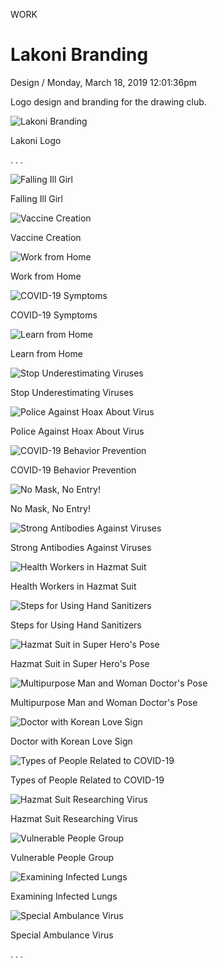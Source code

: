 <p class="type">WORK</p>

# Lakoni Branding

<p class="meta">Design  /  Monday, March 18, 2019 12:01:36pm</p>

Logo design and branding for the drawing club.

![Lakoni Branding](../assets/images/works/details/155-lakonono-branding/lakoni.jpg)

<p class="caption">Lakoni Logo</p>

<p class="caption">. . .</p>

![Falling Ill Girl](https://www.creativefabrica.com/wp-content/uploads/2020/04/06/Falling-Ill-Girl-Graphics-3806733-1-1-580x435.jpg)

<p class="caption">Falling Ill Girl</p>

![Vaccine Creation](https://www.creativefabrica.com/wp-content/uploads/2020/04/06/Vaccine-Creation-Graphics-3806742-1-1-580x435.jpg)

<p class="caption">Vaccine Creation</p>

![Work from Home](https://www.creativefabrica.com/wp-content/uploads/2020/04/06/Work-from-Home-Graphics-3806756-1-1-580x435.jpg)

<p class="caption">Work from Home</p>

![COVID-19 Symptoms](https://www.creativefabrica.com/wp-content/uploads/2020/04/06/COVID19-Symptoms-Graphics-3806762-1-1-580x435.jpg)

<p class="caption">COVID-19 Symptoms</p>

![Learn from Home](https://www.creativefabrica.com/wp-content/uploads/2020/04/06/Learn-from-Home-Graphics-3806765-1-1-580x435.jpg)

<p class="caption">Learn from Home</p>

![Stop Underestimating Viruses](https://www.creativefabrica.com/wp-content/uploads/2020/04/06/Stop-Underestimating-Viruses-Graphics-3806773-1-1-580x435.jpg)

<p class="caption">Stop Underestimating Viruses</p>

![Police Against Hoax About Virus](https://www.creativefabrica.com/wp-content/uploads/2020/04/06/Police-Against-Hoax-About-Virus-Graphics-3806779-1-1-580x435.jpg)

<p class="caption">Police Against Hoax About Virus</p>

![COVID-19 Behavior Prevention](https://www.creativefabrica.com/wp-content/uploads/2020/04/06/COVID19-Behavior-Prevention-Graphics-3806786-1-1-580x435.jpg)

<p class="caption">COVID-19 Behavior Prevention</p>

![No Mask, No Entry!](https://www.creativefabrica.com/wp-content/uploads/2020/04/06/No-Mask-No-Entry-Graphics-3806793-1-1-580x435.jpg)

<p class="caption">No Mask, No Entry!</p>

![Strong Antibodies Against Viruses](https://www.creativefabrica.com/wp-content/uploads/2020/04/06/Strong-Antibodies-Against-Viruses-Graphics-3806799-1-1-580x435.jpg)

<p class="caption">Strong Antibodies Against Viruses</p>

![Health Workers in Hazmat Suit](https://www.creativefabrica.com/wp-content/uploads/2020/04/06/Health-Workers-in-Hazmat-Suit-Graphics-3806806-1-1-580x435.jpg)

<p class="caption">Health Workers in Hazmat Suit</p>

![Steps for Using Hand Sanitizers](https://www.creativefabrica.com/wp-content/uploads/2020/04/06/Steps-for-Using-Hand-Sanitizers-Graphics-3806568-1-1-580x435.jpg)

<p class="caption">Steps for Using Hand Sanitizers</p>

![Hazmat Suit in Super Hero's Pose](https://www.creativefabrica.com/wp-content/uploads/2020/04/06/Hazmat-Suit-in-Super-Heros-Pose-Graphics-3806582-1-1-580x435.jpg)

<p class="caption">Hazmat Suit in Super Hero's Pose</p>

![Multipurpose Man and Woman Doctor's Pose](https://www.creativefabrica.com/wp-content/uploads/2020/04/06/Multipurpose-Man-and-Woman-Doctors-Pose-Graphics-3806595-1-1-580x435.jpg)

<p class="caption">Multipurpose Man and Woman Doctor's Pose</p>

![Doctor with Korean Love Sign](https://www.creativefabrica.com/wp-content/uploads/2020/04/06/Doctor-with-Korean-Love-Sign-Graphics-3806645-1-1-580x435.jpg)

<p class="caption">Doctor with Korean Love Sign</p>

![Types of People Related to COVID-19](https://www.creativefabrica.com/wp-content/uploads/2020/04/06/Types-of-People-Related-to-COVID19-Graphics-3806649-1-1-580x435.jpg)

<p class="caption">Types of People Related to COVID-19</p>

![Hazmat Suit Researching Virus](https://www.creativefabrica.com/wp-content/uploads/2020/04/06/Hazmat-Suit-Researching-Virus-Graphics-3806655-1-1-580x435.jpg)

<p class="caption">Hazmat Suit Researching Virus</p>

![Vulnerable People Group](https://www.creativefabrica.com/wp-content/uploads/2020/04/06/Vulnerable-People-Group-Graphics-3806711-1-1-580x435.jpg)

<p class="caption">Vulnerable People Group</p>

![Examining Infected Lungs](https://www.creativefabrica.com/wp-content/uploads/2020/04/06/Examining-Infected-Lungs-Graphics-3806715-1-1-580x435.jpg)

<p class="caption">Examining Infected Lungs</p>

![Special Ambulance Virus](https://www.creativefabrica.com/wp-content/uploads/2020/04/06/Special-Ambulance-Virus-Graphics-3806658-1-1-580x435.jpg)

<p class="caption">Special Ambulance Virus</p>

<p class="caption">. . .</p>
